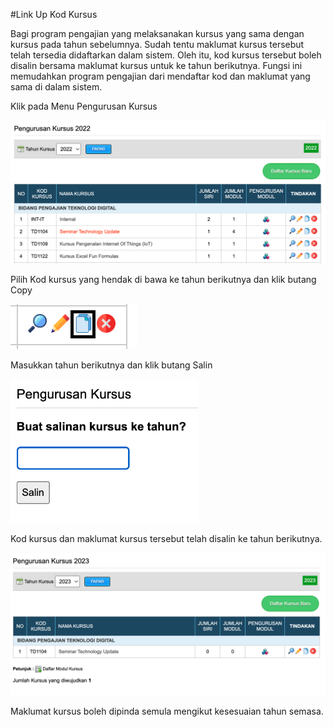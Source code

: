 #Link Up Kod Kursus

Bagi program pengajian yang melaksanakan kursus yang sama dengan kursus pada tahun sebelumnya. Sudah tentu maklumat kursus tersebut telah tersedia didaftarkan dalam sistem. Oleh itu, kod kursus tersebut boleh disalin bersama maklumat kursus untuk ke tahun berikutnya. Fungsi ini memudahkan program pengajian dari mendaftar kod dan maklumat yang sama di dalam sistem.

Klik pada Menu Pengurusan Kursus

![link_up_code](img/link_up_code/pengurusan_kursus.png)

Pilih Kod kursus yang hendak di bawa ke tahun berikutnya dan klik butang Copy

![link_up_code](img/link_up_code/menu_copy.png)

Masukkan tahun berikutnya dan klik butang Salin

<img alt='menu bajet' src='../img/link_up_code/copy_tahun.png' width='300px'>

Kod kursus dan maklumat kursus tersebut telah disalin ke tahun berikutnya.

![link_up_code](img/link_up_code/new_kursus.png)

Maklumat kursus boleh dipinda semula mengikut kesesuaian tahun semasa.